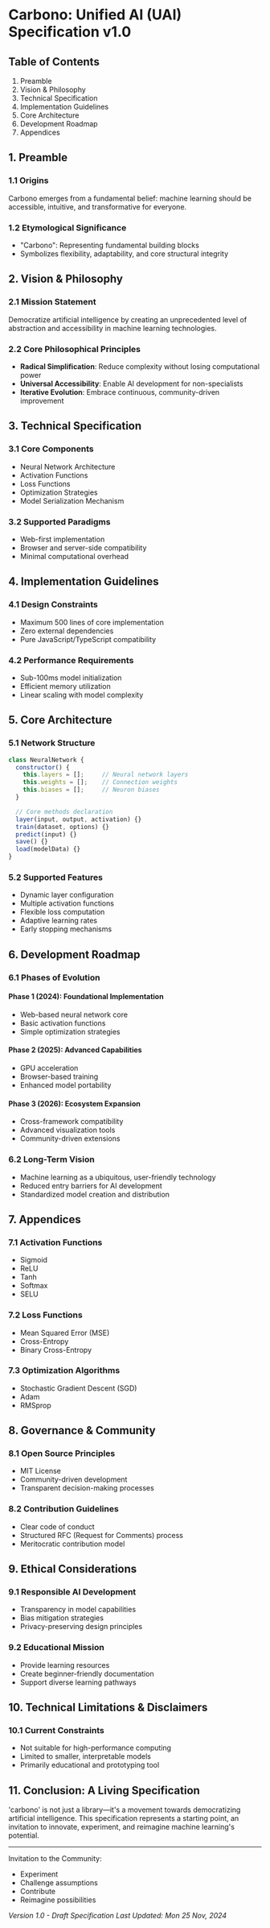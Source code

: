 # Carbono: Unified AI (UAI) Specification v1.0

## Table of Contents
1. Preamble
2. Vision & Philosophy
3. Technical Specification
4. Implementation Guidelines
5. Core Architecture
6. Development Roadmap
7. Appendices

## 1. Preamble

### 1.1 Origins
Carbono emerges from a fundamental belief: machine learning should be accessible, intuitive, and transformative for everyone.

### 1.2 Etymological Significance
- "Carbono": Representing fundamental building blocks
- Symbolizes flexibility, adaptability, and core structural integrity

## 2. Vision & Philosophy

### 2.1 Mission Statement
Democratize artificial intelligence by creating an unprecedented level of abstraction and accessibility in machine learning technologies.

### 2.2 Core Philosophical Principles
- **Radical Simplification**: Reduce complexity without losing computational power
- **Universal Accessibility**: Enable AI development for non-specialists
- **Iterative Evolution**: Embrace continuous, community-driven improvement

## 3. Technical Specification

### 3.1 Core Components
- Neural Network Architecture
- Activation Functions
- Loss Functions
- Optimization Strategies
- Model Serialization Mechanism

### 3.2 Supported Paradigms
- Web-first implementation
- Browser and server-side compatibility
- Minimal computational overhead

## 4. Implementation Guidelines

### 4.1 Design Constraints
- Maximum 500 lines of core implementation
- Zero external dependencies
- Pure JavaScript/TypeScript compatibility

### 4.2 Performance Requirements
- Sub-100ms model initialization
- Efficient memory utilization
- Linear scaling with model complexity

## 5. Core Architecture

### 5.1 Network Structure
```javascript
class NeuralNetwork {
  constructor() {
    this.layers = [];     // Neural network layers
    this.weights = [];    // Connection weights
    this.biases = [];     // Neuron biases
  }

  // Core methods declaration
  layer(input, output, activation) {}
  train(dataset, options) {}
  predict(input) {}
  save() {}
  load(modelData) {}
}
```

### 5.2 Supported Features
- Dynamic layer configuration
- Multiple activation functions
- Flexible loss computation
- Adaptive learning rates
- Early stopping mechanisms

## 6. Development Roadmap

### 6.1 Phases of Evolution

#### Phase 1 (2024): Foundational Implementation
- Web-based neural network core
- Basic activation functions
- Simple optimization strategies

#### Phase 2 (2025): Advanced Capabilities
- GPU acceleration
- Browser-based training
- Enhanced model portability

#### Phase 3 (2026): Ecosystem Expansion
- Cross-framework compatibility
- Advanced visualization tools
- Community-driven extensions

### 6.2 Long-Term Vision
- Machine learning as a ubiquitous, user-friendly technology
- Reduced entry barriers for AI development
- Standardized model creation and distribution

## 7. Appendices

### 7.1 Activation Functions
- Sigmoid
- ReLU
- Tanh
- Softmax
- SELU

### 7.2 Loss Functions
- Mean Squared Error (MSE)
- Cross-Entropy
- Binary Cross-Entropy

### 7.3 Optimization Algorithms
- Stochastic Gradient Descent (SGD)
- Adam
- RMSprop

## 8. Governance & Community

### 8.1 Open Source Principles
- MIT License
- Community-driven development
- Transparent decision-making processes

### 8.2 Contribution Guidelines
- Clear code of conduct
- Structured RFC (Request for Comments) process
- Meritocratic contribution model

## 9. Ethical Considerations

### 9.1 Responsible AI Development
- Transparency in model capabilities
- Bias mitigation strategies
- Privacy-preserving design principles

### 9.2 Educational Mission
- Provide learning resources
- Create beginner-friendly documentation
- Support diverse learning pathways

## 10. Technical Limitations & Disclaimers

### 10.1 Current Constraints
- Not suitable for high-performance computing
- Limited to smaller, interpretable models
- Primarily educational and prototyping tool

## 11. Conclusion: A Living Specification

'carbono' is not just a library—it's a movement towards democratizing artificial intelligence. This specification represents a starting point, an invitation to innovate, experiment, and reimagine machine learning's potential.

---

Invitation to the Community:
- Experiment
- Challenge assumptions
- Contribute
- Reimagine possibilities

*Version 1.0 - Draft Specification*
*Last Updated: Mon 25 Nov, 2024*
